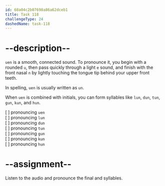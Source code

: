 ```yaml
---
id: 68a04c2b07698a86a62dceb1
title: Task 118
challengeType: 24
dashedName: task-118
---
```


<!--SPEAKING-->

<!-- (Audio) A: uen, lun, dun, tun, gun, kun, hun -->

# --description--

`uen` is a smooth, connected sound. To pronounce it, you begin with a rounded `u`, then pass quickly through a light `e` sound, and finish with the front nasal `n` by lightly touching the tongue tip behind your upper front teeth.

In spelling, `uen` is usually written as `un`.

When `uen` is combined with initials, you can form syllables like `lun`, `dun`, `tun`, `gun`, `kun`, and `hun`.

[ ] pronouncing `uen`  
[ ] pronouncing `lun`  
[ ] pronouncing `dun`  
[ ] pronouncing `tun`  
[ ] pronouncing `gun`  
[ ] pronouncing `kun`  
[ ] pronouncing `hun`

# --assignment--

Listen to the audio and pronounce the final and syllables.

